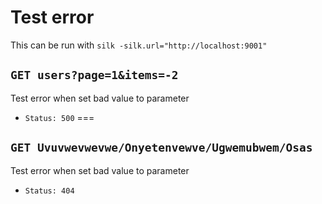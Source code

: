 # Test error

This can be run with `silk -silk.url="http://localhost:9001"`

## `GET users?page=1&items=-2`

Test error when set bad value to parameter

* `Status: 500`
===

## `GET Uvuvwevwevwe/Onyetenvewve/Ugwemubwem/Osas`

Test error when set bad value to parameter

* `Status: 404`




